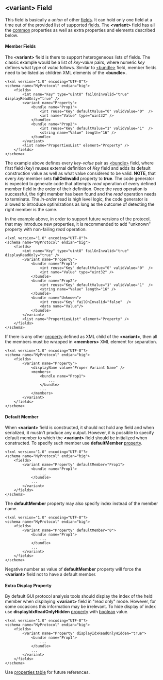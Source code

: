 ## &lt;variant&gt; Field
This field is basically a *union* of other [fields](fields.md). 
It can hold only one field at a time out of the provided list of supported
[fields](fields.md). The **&lt;variant&gt;** field has all the [common](common.md) properties
as well as extra properties and elements described below.

#### Member Fields
The **&lt;variant&gt;** field is there to support heterogeneous lists of fields.
The classic example would be a list of *key-value* pairs, where numeric *key*
defines what type of *value* follows. Similar to [&lt;bundle&gt;](bundle.md)
field, member fields need to be listed as children XML elements of the **&lt;bundle&gt;**.
```
<?xml version="1.0" encoding="UTF-8"?>
<schema name="MyProtocol" endian="big">
    <fields>
        <int name="Key" type="uint8" failOnInvalid="true" displayReadOnly="true" />
        <variant name="Property">
            <bundle name="Prop1">
                <int reuse="Key" defaultValue="0" validValue="0"  />
                <int name="Value" type="uint32" />
            </bundle>
            <bundle name="Prop2">
                <int reuse="Key" defaultValue="1" validValue="1"  />
                <string name="Value" length="16" />
            </bundle>
        </variant>
        <list name="PropertiesList" element="Property" />
    </fields>
</schema>
```
The example above defines every *key-value* pair as [&lt;bundle&gt;](bundle.md)
field, where first field (*key*) reuses external definition of *Key* field and
adds its default construction value as well as what value considered to be valid.
**NOTE**, that every *key* member sets **failOnInvalid** property to **true**. 
The code generator is expected to generate code that attempts *read* operation
of every defined member field in the order of their definition. Once the *read*
operation is successful, the right member has been found and the *read* operation 
needs to terminate. The *in-order* read is high level logic, the code generator
is allowed to introduce optimizations as long as the outcome of detecting the
right member is the same.

In the example above, in order to support future versions of the protocol, 
that may introduce new properties, it is recommended to add "unknown" property
with non-failing *read* operation.
```
<?xml version="1.0" encoding="UTF-8"?>
<schema name="MyProtocol" endian="big">
    <fields>
        <int name="Key" type="uint8" failOnInvalid="true" displayReadOnly="true" />
        <variant name="Property">
            <bundle name="Prop1">
                <int reuse="Key" defaultValue="0" validValue="0"  />
                <int name="Value" type="uint32" />
            </bundle>
            <bundle name="Prop2">
                <int reuse="Key" defaultValue="1" validValue="1"  />
                <string name="Value" length="16" />
            </bundle>
            <bundle name="Unknown">
                <int reuse="Key" failOnInvalid="false"  />
                <data name="Value"/>
            </bundle>
        </variant>
        <list name="PropertiesList" element="Property" />
    </fields>
</schema>
```
If there is any other [property](../intro/properties.md) defined as XML child
of the **&lt;variant&gt;**, then all the members must be wrapped in 
**&lt;members&gt;** XML element for separation.
```
<?xml version="1.0" encoding="UTF-8"?>
<schema name="MyProtocol" endian="big">
    <fields>
        <variant name="Property">
            <displayName value="Proper Variant Name" />
            <members>
                <bundle name="Prop1">
                    ...
                </bundle>
                ...
            </members>
        </variant>
    </fields>
</schema>
```

#### Default Member
When **&lt;variant&gt;** field is constructed, it should not hold any
field and when serialized, it mustn't produce any output. 
However, it is possible to specify default member to which
the **&lt;variant&gt;** field should be initialized when constructed.
To specify such member use **defaultMember** [property](../intro/properties.md).
```
<?xml version="1.0" encoding="UTF-8"?>
<schema name="MyProtocol" endian="big">
    <fields>
        <variant name="Property" defaultMember="Prop1">
            <bundle name="Prop1">
                ...
            </bundle>
            ...
        </variant>
    </fields>
</schema>
```
The **defaultMember** property may also specify index instead of the member 
name.
```
<?xml version="1.0" encoding="UTF-8"?>
<schema name="MyProtocol" endian="big">
    <fields>
        <variant name="Property" defaultMember="0">
            <bundle name="Prop1">
                ...
            </bundle>
            ...
        </variant>
    </fields>
</schema>
```
Negative number as value of **defaultMember** property will force the 
**&lt;variant&gt;** field not to have a default member.

#### Extra Display Property
By default GUI protocol analysis tools should display the index of the 
held member when displaying **&lt;variant&gt;** field in "read only" mode.
However, for some occasions this information may be irrelevant. To hide
display of index use **displayIdxReadOnlyHidden** 
[property](../intro/properties.md) with [boolean](../intro/boolean.md) value.
```
<?xml version="1.0" encoding="UTF-8"?>
<schema name="MyProtocol" endian="big">
    <fields>
        <variant name="Property" displayIdxReadOnlyHidden="true">
            <bundle name="Prop1">
                ...
            </bundle>
            ...
        </variant>
    </fields>
</schema>
```

Use [properties table](../appendix/variant.md) for future references.

